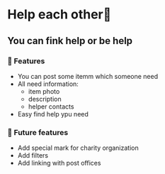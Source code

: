 Help each other👐
===============================

You can fink help or be help
----------------

### 📍 Features

* You can post some itemm which someone need 
* All need information: 
  - item photo
  - description
  - helper contacts 
* Easy find help ypu need

### 🎯 Future features
* Add special mark for charity organization
* Add filters
* Add linking with post offices
